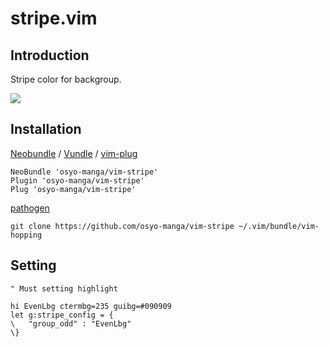 # stripe.vim

## Introduction

Stripe color for backgroup.

![](https://i.gyazo.com/411ae41541c74cd8205fffccec346374.png)

## Installation

[Neobundle](https://github.com/Shougo/neobundle.vim) / [Vundle](https://github.com/gmarik/Vundle.vim) / [vim-plug](https://github.com/junegunn/vim-plug)

```vim
NeoBundle 'osyo-manga/vim-stripe'
Plugin 'osyo-manga/vim-stripe'
Plug 'osyo-manga/vim-stripe'
```

[pathogen](https://github.com/tpope/vim-pathogen)

```
git clone https://github.com/osyo-manga/vim-stripe ~/.vim/bundle/vim-hopping
```

## Setting

```vim
" Must setting highlight

hi EvenLbg ctermbg=235 guibg=#090909
let g:stripe_config = {
\	"group_odd" : "EvenLbg"
\}

```

